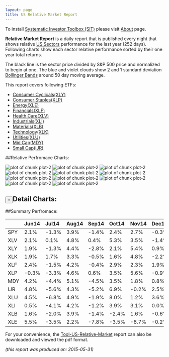 ```yaml
---
layout: page
title: US Relative Market Report
---
```



To install [Systematic Investor Toolbox (SIT)](https://github.com/systematicinvestor/SIT) please visit [About](/about) page.





**Relative Market Report** is a daily report that is published every night 
that shows relative [US Sectors](http://www.sectorspdr.com/) performance 
for the last year (252 days). Following charts show each sector relative 
performance sorted by their one year total returns. 

The black line is the sector price divided by S&P 500 price and normalized to begin at one. 
The blue and violet clouds show 2 and 1 standard deviation 
[Bollinger Bands](http://en.wikipedia.org/wiki/Bollinger_Bands)
around 50 day moving average. 

This report covers following ETFs:

* [Consumer Cyclicals(XLY)](http://www.sectorspdr.com/spdr/composition/?symbol=XLY)
* [Consumer Staples(XLP)](http://www.sectorspdr.com/spdr/composition/?symbol=XLP)
* [Energy(XLE)](http://www.sectorspdr.com/spdr/composition/?symbol=XLE)
* [Financials(XLF)](http://www.sectorspdr.com/spdr/composition/?symbol=XLF)
* [Health Care(XLV)](http://www.sectorspdr.com/spdr/composition/?symbol=XLV)
* [Industrials(XLI)](http://www.sectorspdr.com/spdr/composition/?symbol=XLI)
* [Materials(XLB)](http://www.sectorspdr.com/spdr/composition/?symbol=XLB)
* [Technology(XLK)](http://www.sectorspdr.com/spdr/composition/?symbol=XLK)
* [Utilities(XLU)](http://www.sectorspdr.com/spdr/composition/?symbol=XLU)
* [Mid Cap(MDY)](https://www.spdrs.com/product/fund.seam?ticker=MDY)
* [Small Cap(IJR)](http://finance.yahoo.com/q/hl?s=IJR+Holdings)


##Relative Perfromace Charts:
    


![plot of chunk plot-2](/public/images/Tool-US-Relative-Market/plot-2-1.png) ![plot of chunk plot-2](/public/images/Tool-US-Relative-Market/plot-2-2.png) ![plot of chunk plot-2](/public/images/Tool-US-Relative-Market/plot-2-3.png) ![plot of chunk plot-2](/public/images/Tool-US-Relative-Market/plot-2-4.png) ![plot of chunk plot-2](/public/images/Tool-US-Relative-Market/plot-2-5.png) ![plot of chunk plot-2](/public/images/Tool-US-Relative-Market/plot-2-6.png) ![plot of chunk plot-2](/public/images/Tool-US-Relative-Market/plot-2-7.png) ![plot of chunk plot-2](/public/images/Tool-US-Relative-Market/plot-2-8.png) ![plot of chunk plot-2](/public/images/Tool-US-Relative-Market/plot-2-9.png) ![plot of chunk plot-2](/public/images/Tool-US-Relative-Market/plot-2-10.png) ![plot of chunk plot-2](/public/images/Tool-US-Relative-Market/plot-2-11.png) 

<input type="button" class="btn btn-sm" value="+">Detail Charts:
---
    




<div markdown="1" style="display:none;">
    


![plot of chunk plot-2](/public/images/Tool-US-Relative-Market/plot-2-12.png) ![plot of chunk plot-2](/public/images/Tool-US-Relative-Market/plot-2-13.png) ![plot of chunk plot-2](/public/images/Tool-US-Relative-Market/plot-2-14.png) ![plot of chunk plot-2](/public/images/Tool-US-Relative-Market/plot-2-15.png) ![plot of chunk plot-2](/public/images/Tool-US-Relative-Market/plot-2-16.png) ![plot of chunk plot-2](/public/images/Tool-US-Relative-Market/plot-2-17.png) ![plot of chunk plot-2](/public/images/Tool-US-Relative-Market/plot-2-18.png) ![plot of chunk plot-2](/public/images/Tool-US-Relative-Market/plot-2-19.png) ![plot of chunk plot-2](/public/images/Tool-US-Relative-Market/plot-2-20.png) ![plot of chunk plot-2](/public/images/Tool-US-Relative-Market/plot-2-21.png) ![plot of chunk plot-2](/public/images/Tool-US-Relative-Market/plot-2-22.png) ![plot of chunk plot-2](/public/images/Tool-US-Relative-Market/plot-2-23.png) 

</div>
    




##Summary Perfromace:
    




|    |Jun14  |Jul14  |Aug14  |Sep14  |Oct14  |Nov14  |Dec14  |Jan15  |Feb15  |Mar15  |Apr15  |May15  |Total  |
|:---|:------|:------|:------|:------|:------|:------|:------|:------|:------|:------|:------|:------|:------|
|SPY |  2.1% | -1.3% |  3.9% | -1.4% |  2.4% |  2.7% | -0.3% | -3.0% |  5.6% | -1.6% |  1.0% |  1.3% | 11.7% |
|XLV |  2.1% |  0.1% |  4.8% |  0.4% |  5.3% |  3.5% | -1.4% |  1.3% |  4.3% |  0.4% | -1.1% |  4.5% | 26.7% |
|XLY |  1.9% | -1.3% |  4.4% | -2.8% |  2.1% |  5.4% |  0.9% | -3.0% |  8.5% | -0.8% | -0.1% |  1.3% | 17.4% |
|XLK |  1.9% |  1.7% |  3.3% | -0.5% |  1.6% |  4.8% | -2.2% | -3.5% |  8.0% | -3.8% |  2.8% |  1.9% | 16.3% |
|XLF |  2.4% | -1.5% |  4.2% | -0.4% |  2.9% |  2.3% |  1.9% | -7.0% |  5.8% | -1.0% |  0.1% |  1.9% | 11.8% |
|XLP | -0.3% | -3.3% |  4.6% |  0.6% |  3.5% |  5.6% | -0.9% | -1.0% |  4.1% | -2.0% | -0.8% |  0.9% | 11.2% |
|MDY |  4.2% | -4.4% |  5.1% | -4.5% |  3.5% |  1.8% |  0.8% | -1.1% |  5.0% |  1.3% | -1.5% |  1.7% | 12.0% |
|IJR |  4.8% | -5.6% |  4.3% | -5.2% |  6.9% | -0.2% |  2.5% | -3.6% |  6.0% |  1.2% | -2.3% |  1.5% |  9.7% |
|XLU |  4.5% | -6.8% |  4.9% | -1.9% |  8.0% |  1.2% |  3.6% |  2.3% | -6.4% | -1.0% | -0.5% |  0.6% |  7.7% |
|XLI |  0.5% | -4.1% |  4.2% | -1.2% |  3.9% |  3.1% |  0.0% | -3.6% |  5.4% | -3.0% | -0.3% |  0.3% |  4.8% |
|XLB |  1.6% | -2.0% |  3.9% | -1.4% | -2.4% |  1.6% | -0.6% | -1.8% |  8.0% | -5.3% |  3.4% |  0.4% |  4.7% |
|XLE |  5.5% | -3.5% |  2.2% | -7.8% | -3.5% | -8.7% | -0.2% | -4.6% |  4.6% | -1.8% |  6.6% | -5.2% |-16.4% |
    


For your convenience, the 
[Tool-US-Relative-Market](/public/images/Tool-US-Relative-Market/Tool-US-Relative-Market.pdf)
report can also be downloaded and viewed the pdf format.



*(this report was produced on: 2015-05-31)*
